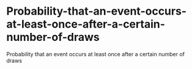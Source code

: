 # Probability-that-an-event-occurs-at-least-once-after-a-certain-number-of-draws
Probability that an event occurs at least once after a certain number of draws
